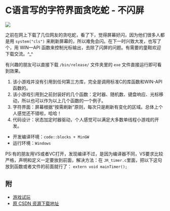 # C语言写的字符界面贪吃蛇 - 不闪屏

![](https://raw.githubusercontent.com/diamont1001/C_snake/0892ea08817bb7ba7b99fca1ce5fd26c24a76408/docs/Kapture%202021-08-02%20at%2014.37.11.gif)

之前在网上下载了几位网友的贪吃蛇，看了下，觉得屏幕好闪，因为他们很多人都是用 `system("cls")` 来刷新屏幕的，所以难免会闪。在下一时兴致大发，也写了个，用 WIN—API 函数来控制光标输出，去除了闪屏的问题。有需要的童鞋欢迎下载交流。^_^

有兴趣的朋友可以直接下载 `/bin/release/` 文件夹里的 `exe` 文件直接运行即可看到效果。

1. 该小游戏并没有引用到任何第三方库，完全是调用标准C的库函数和WIN-API函数的。
2. 该小游戏引用到之前封装好的几个函数：定时器、随机数、键盘响应、光标移动，所以也可以作为以上几个函数的一个例子。
3. 字符界面：屏幕根据“按需刷新”原则，每次只是刷新有变化的区域。总体上个人感觉还不错啦，哈哈！
4. 代码设计：状态加定时器驱动，个人感觉可以满足大多数单线程小游戏的开发。

- 开发编译环境：`code::blocks + MinGW`
- 运行环境：`Windows`

PS:有的朋友用VS或者VC打开，发现编译不过，是因为编译器不同，VS要求比较严格，声明和定义一定要放到前面，解决方法：在 `JR_timer.c`里面，把以下这句放到函数或者文件的前面就行了： `extern void mainTimer();`

## 附

 - [游戏试玩](http://download.csdn.net/download/diamont1001/3033102)
 - [原 CSDN 资源下载地址](http://download.csdn.net/download/diamont1001/3032070)
 
